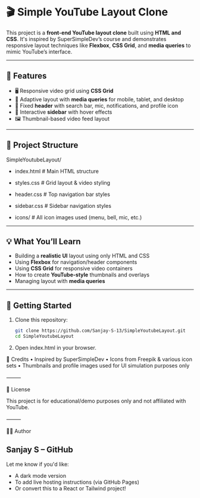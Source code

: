 # 🎬 Simple YouTube Layout Clone

This project is a **front-end YouTube layout clone** built using **HTML and CSS**. It's inspired by SuperSimpleDev’s course and demonstrates responsive layout techniques like **Flexbox**, **CSS Grid**, and **media queries** to mimic YouTube’s interface.

---

## 🔧 Features

- 🖥️ Responsive video grid using **CSS Grid**
- 📱 Adaptive layout with **media queries** for mobile, tablet, and desktop
- 📌 Fixed **header** with search bar, mic, notifications, and profile icon
- 📂 Interactive **sidebar** with hover effects
- 🖼️ Thumbnail-based video feed layout

---

## 📁 Project Structure
SimpleYoutubeLayout/

* index.html          # Main HTML structure

* styles.css          # Grid layout & video styling

* header.css          # Top navigation bar styles

* sidebar.css         # Sidebar navigation styles

* icons/              # All icon images used (menu, bell, mic, etc.)


---

## 💡 What You’ll Learn

- Building a **realistic UI** layout using only HTML and CSS
- Using **Flexbox** for navigation/header components
- Using **CSS Grid** for responsive video containers
- How to create **YouTube-style** thumbnails and overlays
- Managing layout with **media queries**

---

## 🚀 Getting Started

1. Clone this repository:
   ```bash
   git clone https://github.com/Sanjay-S-13/SimpleYoutubeLayout.git
   cd SimpleYoutubeLayout

 2.	Open index.html in your browser.


🙌 Credits
	•	Inspired by SuperSimpleDev
	•	Icons from Freepik & various icon sets
	•	Thumbnails and profile images used for UI simulation purposes only

⸻

📄 License

This project is for educational/demo purposes only and not affiliated with YouTube.

⸻

👨‍💻 Author

Sanjay S – GitHub
---

Let me know if you'd like:
- A dark mode version
- To add live hosting instructions (via GitHub Pages)
- Or convert this to a React or Tailwind project!
